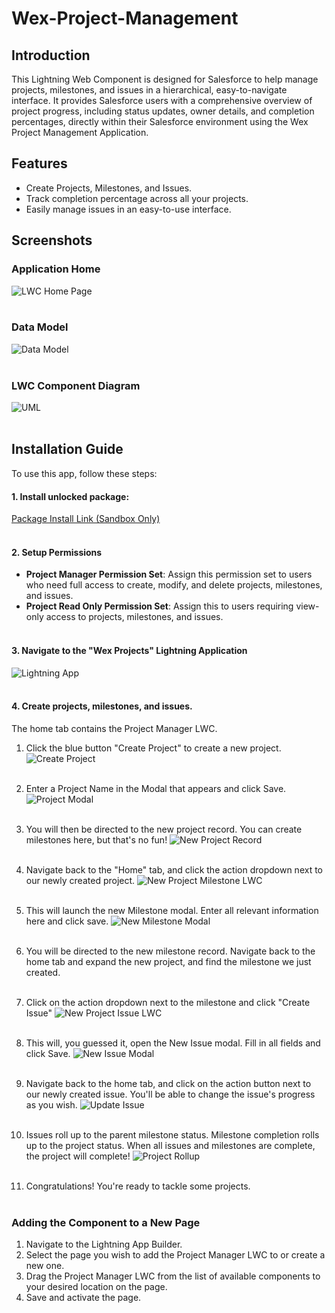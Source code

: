 # Wex-Project-Management

## Introduction
This Lightning Web Component is designed for Salesforce to help manage projects, milestones, and issues in a hierarchical, easy-to-navigate interface. It provides Salesforce users with a comprehensive overview of project progress, including status updates, owner details, and completion percentages, directly within their Salesforce environment using the Wex Project Management Application.

## Features
- Create Projects, Milestones, and Issues.
- Track completion percentage across all your projects.
- Easily manage issues in an easy-to-use interface.

## Screenshots

### Application Home
![LWC Home Page](images/Intro.png)<br><br>

### Data Model
![Data Model](images/erd.png)<br><br>

### LWC Component Diagram
![UML](images/lwc-uml.png)<br><br>

## Installation Guide
To use this app, follow these steps:
#### 1. Install unlocked package:
[Package Install Link (Sandbox Only)](https://login.salesforce.com/packaging/installPackage.apexp?p0=04tQy0000000niHIAQ)<br><br>

#### 2. Setup Permissions
- **Project Manager Permission Set**: Assign this permission set to users who need full access to create, modify, and delete projects, milestones, and issues.
- **Project Read Only Permission Set**: Assign this to users requiring view-only access to projects, milestones, and issues.<br><br>

#### 3. Navigate to the "Wex Projects" Lightning Application
![Lightning App](images/app.png)<br><br>

#### 4. Create projects, milestones, and issues.

The home tab contains the Project Manager LWC.
1. Click the blue button "Create Project" to create a new project.
   ![Create Project](images/newproject.png)<br><br>
   
2. Enter a Project Name in the Modal that appears and click Save.
   ![Project Modal](images/newprojectmodal.png)<br><br>
   
3. You will then be directed to the new project record. You can create milestones here, but that's no fun!
   ![New Project Record](images/newprojectrecord.png)<br><br>
   
4. Navigate back to the "Home" tab, and click the action dropdown next to our newly created project.
   ![New Project Milestone LWC](images/newprojectmilestonelwc.png)<br><br>
   
5. This will launch the new Milestone modal. Enter all relevant information here and click save.
   ![New Milestone Modal](images/newmilestonemodal.png)<br><br>
   
6. You will be directed to the new milestone record. Navigate back to the home tab and expand the new project, and find the milestone we just created.<br><br>
   
7. Click on the action dropdown next to the milestone and click "Create Issue"
   ![New Project Issue LWC](images/newprojectissuelwc.png)<br><br>
   
8. This will, you guessed it, open the New Issue modal. Fill in all fields and click Save.
   ![New Issue Modal](images/newissuemodal.png)<br><br>
   
9. Navigate back to the home tab, and click on the action button next to our newly created issue. You'll be able to change the issue's progress as you wish.
   ![Update Issue](images/updateissue.png)<br><br>
   
10. Issues roll up to the parent milestone status. Milestone completion rolls up to the project status. When all issues and milestones are complete, the project will complete!
    ![Project Rollup](images/projectrollup.png)<br><br>
    
11. Congratulations! You're ready to tackle some projects.<br><br>

### Adding the Component to a New Page
1. Navigate to the Lightning App Builder.
2. Select the page you wish to add the Project Manager LWC to or create a new one.
3. Drag the Project Manager LWC from the list of available components to your desired location on the page.
4. Save and activate the page.
